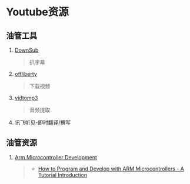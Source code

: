 # Youtube资源

## 油管工具

1. [DownSub](https://downsub.com/)

   > 扒字幕

2. [offliberty](http://offliberty.com/)

   > 下载视频

3. [vidtomp3](https://www.vidtomp3.com/)

   > 音频提取

4. 讯飞听见-即时翻译/撰写

## 油管资源

1. [Arm Microcontroller Development](https://www.youtube.com/playlist?list=PL6PplMTH29SHgRPDufZhfMRoFwRAIrzOp)

   > - [How to Program and Develop with ARM Microcontrollers - A Tutorial Introduction](https://www.youtube.com/watch?v=R6SstBoXjKc&list=PL6PplMTH29SHgRPDufZhfMRoFwRAIrzOp)

